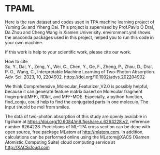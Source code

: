 # TPAML
Here is the raw dataset and codes used in TPA machine learning project of Yuming Su and Yiheng Dai.
This project is supervised by Prof.Pavlo O Dral, Da Zhou and Cheng Wang in Xiamen Univerisity.
environment.yml shows the anaconda packages used in this project, helped you to run this code in your own machine.

If this work is help to your scientific work, please cite our work.

How to cite  
Su, Y., Dai, Y., Zeng, Y., Wei, C., Chen, Y., Ge, F., Zheng, P., Zhou, D., Dral, P. O., Wang, C., Interpretable Machine Learning of Two-Photon Absorption. Adv. Sci. 2023, 10, 2204902. https://doi.org/10.1002/advs.202204902

We think Comprehensive_Molecular_Featurizer_V2.0 is possibly helpful, because it can generate feature matrix based on Molecular fragment fingerprint(MFF), RDkit, and MFF-MOE. Especially, a python function, find_conju, could help to find the conjugated parts in one molecule. The Input shuold be mol from smiles.

The data of two-photon absorption  of this study are openly available in figshare at https://doi.org/10.6084/m9.figshare.c.6264228.v2, reference number 6264228.  Predictions of ML-TPA cross section can be done with open source, free package MLatom at http://mlatom.com. In addition, calculations can be performed online using the MLatom@XACS (Xiamen Atomistic Computing Suite) cloud computing service at http://XACScloud.com
